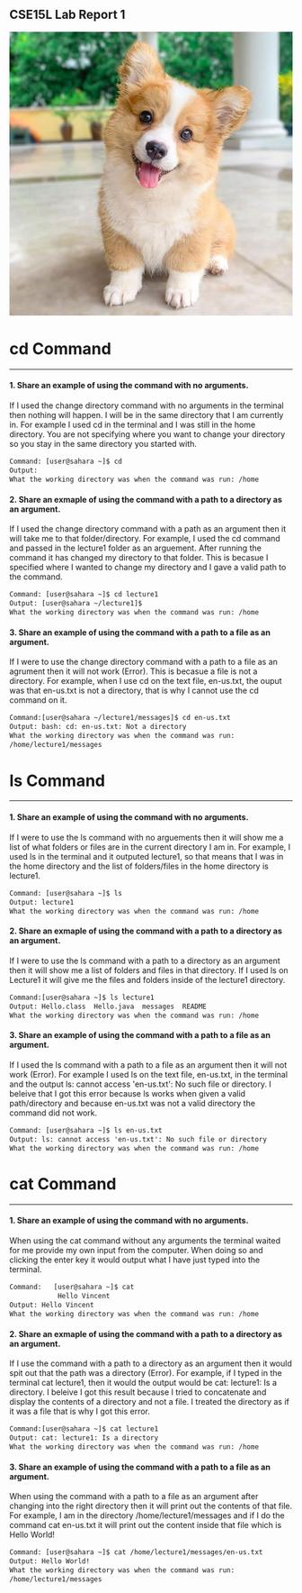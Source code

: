 ## CSE15L Lab Report 1

![Image](corgi.jpg)



# **cd Command**
---

#### **1.** Share an example of using the command with no arguments.
   
If I used the change directory command with no arguments in the terminal then nothing will happen. I will be in the same directory that I am currently in. For example I used cd in the terminal and I was still in the home directory. You are not specifying where you want to change your directory so you stay in the same directory you started with.

```
Command: [user@sahara ~]$ cd
Output:
What the working directory was when the command was run: /home
```
<!---->

#### **2.** Share an exmaple of using the command with a path to a directory as an argument.

If I used the change directory command with a path as an argument then it will take me to that folder/directory. For example, I used the cd command and passed in the lecture1 folder as an arguement. After running the command it has changed my directory to that folder. This is becasue I specified where I wanted to change my directory and I gave a valid path to the command.

```
Command: [user@sahara ~]$ cd lecture1
Output: [user@sahara ~/lecture1]$
What the working directory was when the command was run: /home
```

#### **3.** Share an example of using the command with a path to a file as an argument.

If I were to use the change directory command with a path to a file as an agrument then it will not work (Error). This is becasue a file is not a directory. For example, when I use cd on the text file, en-us.txt, the ouput was that en-us.txt is not a directory, that is why I cannot use the cd command on it.

```
Command:[user@sahara ~/lecture1/messages]$ cd en-us.txt
Output: bash: cd: en-us.txt: Not a directory
What the working directory was when the command was run: /home/lecture1/messages
```




# **ls Command**
---
#### **1.** Share an example of using the command with no arguments.

If I were to use the ls command with no arguements then it will show me a list of what folders or files are in the current directory I am in. For example, I used ls in the terminal and it outputed lecture1, so that means that I was in the home directory and the list of folders/files in the home directory is lecture1.

```
Command: [user@sahara ~]$ ls
Output: lecture1
What the working directory was when the command was run: /home
```

#### **2.** Share an exmaple of using the command with a path to a directory as an argument.

If I were to use the ls command with a path to a directory as an argument then it will show me a list of folders and files in that directory. If I used ls on Lecture1 it will give me the files and folders inside of the lecture1 directory.

```
Command:[user@sahara ~]$ ls lecture1
Output: Hello.class  Hello.java  messages  README
What the working directory was when the command was run: /home
```

#### **3.** Share an example of using the command with a path to a file as an argument.

If I used the ls command with a path to a file as an argument then it will not work (Error). For example I used ls on the text file, en-us.txt, in the terminal and the output ls: cannot access 'en-us.txt': No such file or directory. I beleive that I got this error because ls works when given a valid path/directory and because en-us.txt was not a valid directory the command did not work.

```
Command: [user@sahara ~]$ ls en-us.txt
Output: ls: cannot access 'en-us.txt': No such file or directory
What the working directory was when the command was run: /home
```



# **cat Command**
---
#### **1.** Share an example of using the command with no arguments.

When using the cat command without any arguments the terminal waited for me provide my own input from the computer. When doing so and clicking the enter key it would output what I have just typed into the terminal.

```
Command:   [user@sahara ~]$ cat
            Hello Vincent
Output: Hello Vincent
What the working directory was when the command was run: /home
```

#### **2.** Share an exmaple of using the command with a path to a directory as an argument.

If I use the command with a path to a directory as an argument then it would spit out that the path was a directory (Error). For example, if I typed in the terminal cat lecture1, then it would the output would be cat: lecture1: Is a directory. I beleive I got this result because I tried to concatenate and display the contents of a directory and not a file. I treated the directory as if it was a file that is why I got this error. 

```
Command:[user@sahara ~]$ cat lecture1
Output: cat: lecture1: Is a directory
What the working directory was when the command was run: /home
```

#### **3.** Share an example of using the command with a path to a file as an argument.

When using the command with a path to a file as an argument after changing into the right directory then it will print out the contents of that file. For example, I am in the directory /home/lecture1/messages and if I do the command cat en-us.txt it will print out the content inside that file which is Hello World!

```
Command: [user@sahara ~]$ cat /home/lecture1/messages/en-us.txt
Output: Hello World!
What the working directory was when the command was run: /home/lecture1/messages
```




